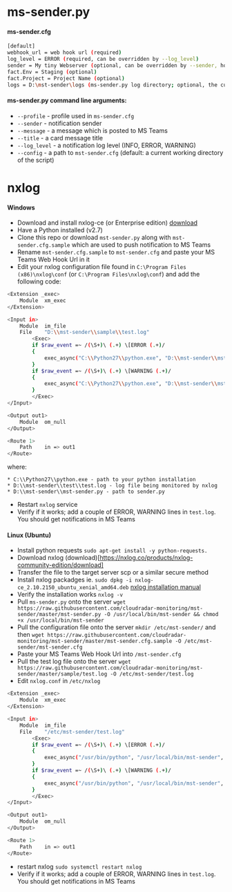 # ms-sender.py 

#### ms-sender.cfg

```bash
[default]
webhook_url = web hook url (required)
log_level = ERROR (required, can be overridden by --log_level)
sender = My tiny Webserver (optional, can be overridden by --sender, hostname is used as a fallback)
fact.Env = Staging (optional)
fact.Project = Project Name (optional)
logs = D:\mst-sender\logs (ms-sender.py log directory; optional, the current script directory used as a fallback)
```

#### ms-sender.py command line arguments:
* `--profile` - profile used in `ms-sender.cfg`
* `--sender`  - notification sender 
* `--message` - a message which is posted to MS Teams
* `--title`   - a card message title 
* `--log_level` - a notification log level (INFO, ERROR, WARNING)
* `--config` - a path to `mst-sender.cfg` (default: a current working directory of the script)

# nxlog 
#### Windows 

* Download and install nxlog-ce (or Enterprise edition) [download](https://nxlog.co/products/nxlog-community-edition/download)
* Have a Python installed (v2.7)
* Clone this repo or download `mst-sender.py` along with `mst-sender.cfg.sample` which are used to push notification to MS Teams
* Rename `mst-sender.cfg.sample` to `mst-sender.cfg` and paste your MS Teams Web Hook Url in it
* Edit your nxlog configuration file found in `C:\Program Files (x86)\nxlog\conf` (or `C:\Program Files\nxlog\conf`) and add the following code:


```bash
<Extension _exec>
    Module  xm_exec
</Extension>

<Input in>
    Module  im_file
    File    "D:\\mst-sender\\sample\\test.log"
        <Exec>
        if $raw_event =~ /(\S+)\ (.+) \[ERROR (.+)/
        {
            exec_async("C:\\Python27\\python.exe", "D:\\mst-sender\\mst-sender.py", "--log_level", "ERROR", "--message", $raw_event);
        }
        if $raw_event =~ /(\S+)\ (.+) \[WARNING (.+)/
        {
            exec_async("C:\\Python27\\python.exe", "D:\\mst-sender\\mst-sender.py", "--log_level", "WARNING", "--message", $raw_event);
        }
        </Exec>
</Input>

<Output out1>
    Module  om_null
</Output>

<Route 1>
    Path    in => out1
</Route>
```
where:
```
* C:\\Python27\\python.exe - path to your python installation
* D:\\mst-sender\\test\\test.log - log file being monitored by nxlog
* D:\\mst-sender\\mst-sender.py - path to sender.py
```

* Restart `nxlog` service
* Verify if it works; add a couple of ERROR, WARNING lines in `test.log`. You should get notifications in MS Teams

#### Linux (Ubuntu)
* Install python requests `sudo apt-get install -y python-requests.`
* Download nxlog (download)[https://nxlog.co/products/nxlog-community-edition/download]
* Transfer the file to the target server scp or a similar secure method 
* Install nxlog packadges ie. `sudo dpkg -i nxlog-ce_2.10.2150_ubuntu_xenial_amd64.deb` [nxlog installation manual](https://nxlog.co/documentation/nxlog-user-guide/deploy_debian.html)
* Verify the installation works `nxlog -v`
* Pull `ms-sender.py` onto the server `wget https://raw.githubusercontent.com/cloudradar-monitoring/mst-sender/master/mst-sender.py -O /usr/local/bin/mst-sender && chmod +x /usr/local/bin/mst-sender`
* Pull the configuration file onto the server `mkdir /etc/mst-sender/` and then `wget https://raw.githubusercontent.com/cloudradar-monitoring/mst-sender/master/mst-sender.cfg.sample -O /etc/mst-sender/mst-sender.cfg`
* Paste your MS Teams Web Hook Url into `/mst-sender.cfg`
* Pull the test log file onto the server `wget https://raw.githubusercontent.com/cloudradar-monitoring/mst-sender/master/sample/test.log -O /etc/mst-sender/test.log`
* Edit `nxlog.conf` in `/etc/nxlog`

```bash
<Extension _exec>
    Module  xm_exec
</Extension>

<Input in>
    Module  im_file
    File    "/etc/mst-sender/test.log"
        <Exec>
        if $raw_event =~ /(\S+)\ (.+) \[ERROR (.+)/
        {
            exec_async("/usr/bin/python", "/usr/local/bin/mst-sender", "--log_level", "ERROR", "--message", $raw_event, "--config", "/etc/mst-sender/");
        }
        if $raw_event =~ /(\S+)\ (.+) \[WARNING (.+)/
        {
            exec_async("/usr/bin/python", "/usr/local/bin/mst-sender", "--log_level", "WARNING", "--message", $raw_event, "--config", "/etc/mst-sender/");
        }
        </Exec>
</Input>

<Output out1>
    Module  om_null
</Output>

<Route 1>
    Path    in => out1
</Route>
```

* restart nxlog `sudo systemctl restart nxlog`
* Verify if it works; add a couple of ERROR, WARNING lines in `test.log`. You should get notifications in MS Teams
